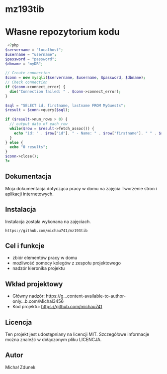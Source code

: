 # mz193tib
# Własne repozytorium kodu
 
 
```php
 <?php
$servername = "localhost";
$username = "username";
$password = "password";
$dbname = "myDB";
 
// Create connection
$conn = new mysqli($servername, $username, $password, $dbname);
// Check connection
if ($conn->connect_error) {
  die("Connection failed: " . $conn->connect_error);
}
 
$sql = "SELECT id, firstname, lastname FROM MyGuests";
$result = $conn->query($sql);
 
if ($result->num_rows > 0) {
  // output data of each row
  while($row = $result->fetch_assoc()) {
    echo "id: " . $row["id"]. " - Name: " . $row["firstname"]. " " . $row["lastname"]. "<br>";
  }
} else {
  echo "0 results";
}
$conn->close();
?> 
```
 
## Dokumentacja
 
Moja dokumentacja dotycząca pracy w domu na zajęcia Tworzenie stron i aplikacji internetowych.
## Instalacja
Instalacja została wykonana na zajęciach.
 
```
https://github.com/michau741/mz193tib
```
 
## Cel i funkcje
 
* zbiór elementów pracy w domu
* możliwość pomocy kolegów z zespołu projektowego
* nadzór kieronika projektu
 
## Wkład projektowy
 
* Główny nadzór: https://g...content-available-to-author-only...b.com/Michal3456
* Kod projektu: https://github.com/michau741
 
## Licencja
 
Ten projekt jest udostępniany na licencji MIT. Szczegółowe informacje można znaleźć w dołączonym pliku LICENCJA.
 
## Autor
Michał Zdunek
